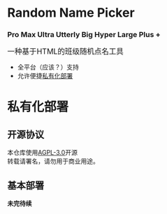 # Random Name Picker
### Pro Max Ultra Utterly Big Hyper Large Plus +
<big>一种基于HTML的班级随机点名工具</big><br>
* 全平台（应该？）支持
* 允许便捷[私有化部署](#私有化部署)

# 私有化部署
## 开源协议
本仓库使用[AGPL-3.0](./LICENSE)开源<br>
转载请署名，请勿用于商业用途。<br>

## 基本部署
**未完待续**